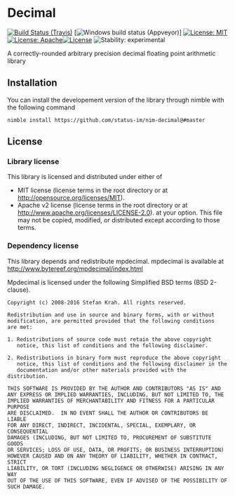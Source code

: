 # Decimal
[![Build Status (Travis)](https://img.shields.io/travis/status-im/nim-decimal/master.svg?label=Linux%20/%20macOS "Linux/macOS build status (Travis)")](https://travis-ci.org/status-im/nim-decimal)
[![Windows build status (Appveyor)](https://img.shields.io/appveyor/ci/status-im/nim-decimal/master.svg?label=Windows "Windows build status (Appveyor)")]
[![License: MIT](https://img.shields.io/badge/License-MIT-blue.svg)](https://opensource.org/licenses/MIT)[![License: Apache](https://img.shields.io/badge/License-Apache%202.0-blue.svg)](https://opensource.org/licenses/Apache-2.0)[![License](https://img.shields.io/badge/License-BSD%202--Clause-blue.svg)](https://opensource.org/licenses/BSD-2-Clause)
![Stability: experimental](https://img.shields.io/badge/stability-experimental-orange.svg)

A correctly-rounded arbitrary precision decimal floating point arithmetic library

## Installation

You can install the developement version of the library through nimble with the following command
```
nimble install https://github.com/status-im/nim-decimal@#master
```

## License

### Library license

This library is licensed and distributed under either of
  * MIT license (license terms in the root directory or at http://opensource.org/licenses/MIT).
  * Apache v2 license (license terms in the root directory or at http://www.apache.org/licenses/LICENSE-2.0).
at your option. This file may not be copied, modified, or distributed except according to those terms.


### Dependency license

This library depends and redistribute mpdecimal.
mpdecimal is available at http://www.bytereef.org/mpdecimal/index.html

Mpdecimal is licensed under the following Simplified BSD terms (BSD 2-clause).


```
Copyright (c) 2008-2016 Stefan Krah. All rights reserved.

Redistribution and use in source and binary forms, with or without
modification, are permitted provided that the following conditions
are met:

1. Redistributions of source code must retain the above copyright
   notice, this list of conditions and the following disclaimer.

2. Redistributions in binary form must reproduce the above copyright
   notice, this list of conditions and the following disclaimer in the
   documentation and/or other materials provided with the distribution.

THIS SOFTWARE IS PROVIDED BY THE AUTHOR AND CONTRIBUTORS "AS IS" AND
ANY EXPRESS OR IMPLIED WARRANTIES, INCLUDING, BUT NOT LIMITED TO, THE
IMPLIED WARRANTIES OF MERCHANTABILITY AND FITNESS FOR A PARTICULAR PURPOSE
ARE DISCLAIMED.  IN NO EVENT SHALL THE AUTHOR OR CONTRIBUTORS BE LIABLE
FOR ANY DIRECT, INDIRECT, INCIDENTAL, SPECIAL, EXEMPLARY, OR CONSEQUENTIAL
DAMAGES (INCLUDING, BUT NOT LIMITED TO, PROCUREMENT OF SUBSTITUTE GOODS
OR SERVICES; LOSS OF USE, DATA, OR PROFITS; OR BUSINESS INTERRUPTION)
HOWEVER CAUSED AND ON ANY THEORY OF LIABILITY, WHETHER IN CONTRACT, STRICT
LIABILITY, OR TORT (INCLUDING NEGLIGENCE OR OTHERWISE) ARISING IN ANY WAY
OUT OF THE USE OF THIS SOFTWARE, EVEN IF ADVISED OF THE POSSIBILITY OF
SUCH DAMAGE.

```
